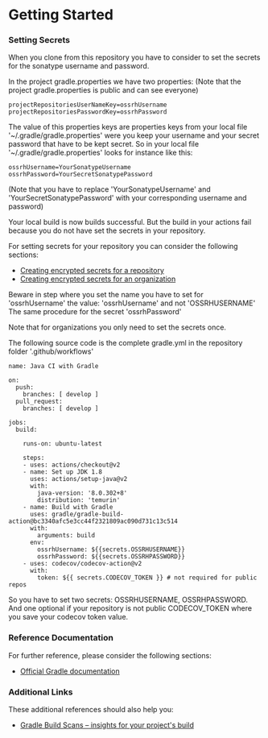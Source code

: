 # Getting Started

### Setting Secrets

When you clone from this repository you have to consider to set the secrets for the sonatype username and password.

In the project gradle.properties we have two properties:
(Note that the project gradle.properties is public and can see everyone)

```
projectRepositoriesUserNameKey=ossrhUsername
projectRepositoriesPasswordKey=ossrhPassword
```

The value of this properties keys are properties keys from your local file '~/.gradle/gradle.properties' were you keep
your username and your secret password that have to be kept secret. So in your local file '~/.gradle/gradle.properties'
looks for instance like this:

```
ossrhUsername=YourSonatypeUsername
ossrhPassword=YourSecretSonatypePassword
```
(Note that you have to replace 'YourSonatypeUsername' and 'YourSecretSonatypePassword' with your corresponding username
and password)

Your local build is now builds successful. But the build in your actions fail because you do not have set the secrets
in your repository.

For setting secrets for your repository you can consider the following sections:

* [Creating encrypted secrets for a repository](https://docs.github.com/en/actions/security-guides/encrypted-secrets#creating-encrypted-secrets-for-a-repository)
* [Creating encrypted secrets for an organization](https://docs.github.com/en/actions/security-guides/encrypted-secrets#creating-encrypted-secrets-for-an-organization)

Beware in step where you set the name you have to set for 'ossrhUsername' the value: 'ossrhUsername' and not 'OSSRHUSERNAME'
The same procedure for the secret 'ossrhPassword'

Note that for organizations you only need to set the secrets once.


The following source code is the complete gradle.yml in the repository folder '.github/workflows'

```
name: Java CI with Gradle

on:
  push:
    branches: [ develop ]
  pull_request:
    branches: [ develop ]

jobs:
  build:

    runs-on: ubuntu-latest

    steps:
    - uses: actions/checkout@v2
    - name: Set up JDK 1.8
      uses: actions/setup-java@v2
      with:
        java-version: '8.0.302+8'
        distribution: 'temurin'
    - name: Build with Gradle
      uses: gradle/gradle-build-action@bc3340afc5e3cc44f2321809ac090d731c13c514
      with:
        arguments: build
      env:
        ossrhUsername: ${{secrets.OSSRHUSERNAME}}
        ossrhPassword: ${{secrets.OSSRHPASSWORD}}
    - uses: codecov/codecov-action@v2
      with:
        token: ${{ secrets.CODECOV_TOKEN }} # not required for public repos

```

So you have to set two secrets: OSSRHUSERNAME, OSSRHPASSWORD. And one optional if your repository is not public
CODECOV_TOKEN where you save your codecov token value.

### Reference Documentation

For further reference, please consider the following sections:

* [Official Gradle documentation](https://docs.gradle.org)

### Additional Links

These additional references should also help you:

* [Gradle Build Scans – insights for your project's build](https://scans.gradle.com#gradle)
